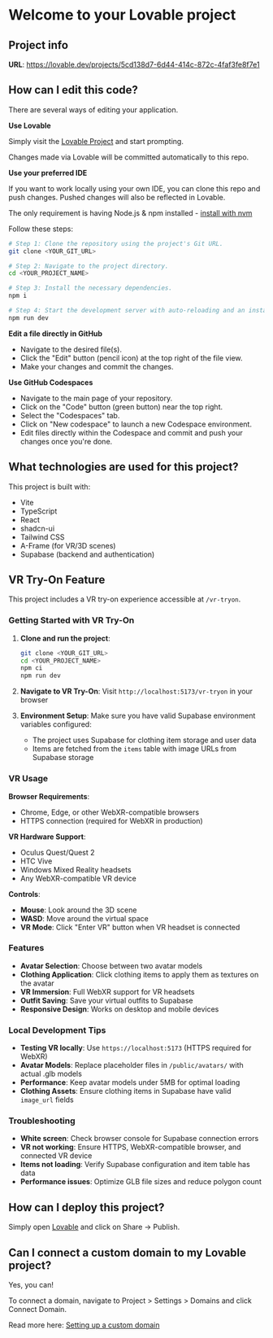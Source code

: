 # Welcome to your Lovable project

## Project info

**URL**: https://lovable.dev/projects/5cd138d7-6d44-414c-872c-4faf3fe8f7e1

## How can I edit this code?

There are several ways of editing your application.

**Use Lovable**

Simply visit the [Lovable Project](https://lovable.dev/projects/5cd138d7-6d44-414c-872c-4faf3fe8f7e1) and start prompting.

Changes made via Lovable will be committed automatically to this repo.

**Use your preferred IDE**

If you want to work locally using your own IDE, you can clone this repo and push changes. Pushed changes will also be reflected in Lovable.

The only requirement is having Node.js & npm installed - [install with nvm](https://github.com/nvm-sh/nvm#installing-and-updating)

Follow these steps:

```sh
# Step 1: Clone the repository using the project's Git URL.
git clone <YOUR_GIT_URL>

# Step 2: Navigate to the project directory.
cd <YOUR_PROJECT_NAME>

# Step 3: Install the necessary dependencies.
npm i

# Step 4: Start the development server with auto-reloading and an instant preview.
npm run dev
```

**Edit a file directly in GitHub**

- Navigate to the desired file(s).
- Click the "Edit" button (pencil icon) at the top right of the file view.
- Make your changes and commit the changes.

**Use GitHub Codespaces**

- Navigate to the main page of your repository.
- Click on the "Code" button (green button) near the top right.
- Select the "Codespaces" tab.
- Click on "New codespace" to launch a new Codespace environment.
- Edit files directly within the Codespace and commit and push your changes once you're done.

## What technologies are used for this project?

This project is built with:

- Vite
- TypeScript
- React
- shadcn-ui
- Tailwind CSS
- A-Frame (for VR/3D scenes)
- Supabase (backend and authentication)

## VR Try-On Feature

This project includes a VR try-on experience accessible at `/vr-tryon`. 

### Getting Started with VR Try-On

1. **Clone and run the project**:
   ```sh
   git clone <YOUR_GIT_URL>
   cd <YOUR_PROJECT_NAME>
   npm ci
   npm run dev
   ```

2. **Navigate to VR Try-On**: Visit `http://localhost:5173/vr-tryon` in your browser

3. **Environment Setup**: Make sure you have valid Supabase environment variables configured:
   - The project uses Supabase for clothing item storage and user data
   - Items are fetched from the `items` table with image URLs from Supabase storage

### VR Usage

**Browser Requirements**:
- Chrome, Edge, or other WebXR-compatible browsers
- HTTPS connection (required for WebXR in production)

**VR Hardware Support**:
- Oculus Quest/Quest 2
- HTC Vive
- Windows Mixed Reality headsets
- Any WebXR-compatible VR device

**Controls**:
- **Mouse**: Look around the 3D scene
- **WASD**: Move around the virtual space
- **VR Mode**: Click "Enter VR" button when VR headset is connected

### Features

- **Avatar Selection**: Choose between two avatar models
- **Clothing Application**: Click clothing items to apply them as textures on the avatar
- **VR Immersion**: Full WebXR support for VR headsets
- **Outfit Saving**: Save your virtual outfits to Supabase
- **Responsive Design**: Works on desktop and mobile devices

### Local Development Tips

- **Testing VR locally**: Use `https://localhost:5173` (HTTPS required for WebXR)
- **Avatar Models**: Replace placeholder files in `/public/avatars/` with actual .glb models
- **Performance**: Keep avatar models under 5MB for optimal loading
- **Clothing Assets**: Ensure clothing items in Supabase have valid `image_url` fields

### Troubleshooting

- **White screen**: Check browser console for Supabase connection errors
- **VR not working**: Ensure HTTPS, WebXR-compatible browser, and connected VR device
- **Items not loading**: Verify Supabase configuration and item table has data
- **Performance issues**: Optimize GLB file sizes and reduce polygon count

## How can I deploy this project?

Simply open [Lovable](https://lovable.dev/projects/5cd138d7-6d44-414c-872c-4faf3fe8f7e1) and click on Share -> Publish.

## Can I connect a custom domain to my Lovable project?

Yes, you can!

To connect a domain, navigate to Project > Settings > Domains and click Connect Domain.

Read more here: [Setting up a custom domain](https://docs.lovable.dev/tips-tricks/custom-domain#step-by-step-guide)
